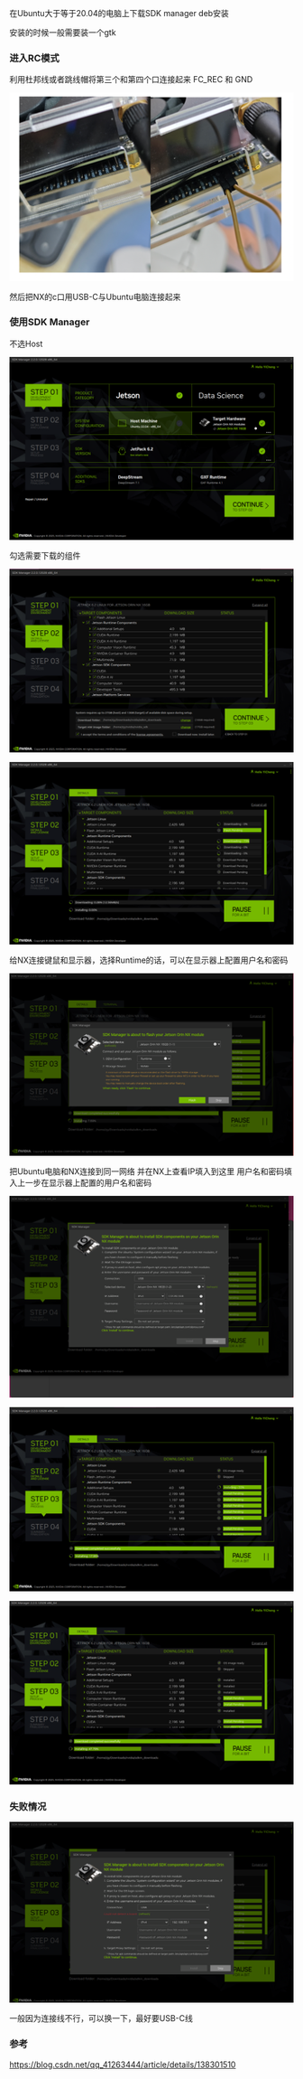 在Ubuntu大于等于20.04的电脑上下载SDK manager deb安装

安装的时候一般需要装一个gtk

### 进入RC模式

利用杜邦线或者跳线帽将第三个和第四个口连接起来  FC_REC 和  GND

![image-20250913201502101](../images/image-20250913201502101.png)

然后把NX的c口用USB-C与Ubuntu电脑连接起来

### 使用SDK Manager

不选Host

![image-20250913201514659](../images/image-20250913201514659.png)

勾选需要下载的组件

![image-20250913201526067](../images/image-20250913201526067.png)

![image-20250913201533687](../images/image-20250913201533687.png)

给NX连接键鼠和显示器，选择Runtime的话，可以在显示器上配置用户名和密码

![image-20250913201545064](../images/image-20250913201545064.png)

把Ubuntu电脑和NX连接到同一网络 并在NX上查看IP填入到这里 用户名和密码填入上一步在显示器上配置的用户名和密码

![image-20250913201557518](../images/image-20250913201557518.png)

![image-20250913201603715](../images/image-20250913201603715.png)

![image-20250913201609171](../images/image-20250913201609171.png)

### 失败情况

![image-20250913201620708](../images/image-20250913201620708.png)

一般因为连接线不行，可以换一下，最好要USB-C线

### 参考

https://blog.csdn.net/qq_41263444/article/details/138301510